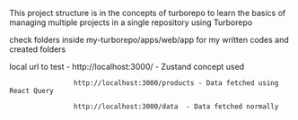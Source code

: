 This project structure is in the concepts of turborepo to learn the basics of managing multiple projects in a single repository using Turborepo


check folders inside my-turborepo/apps/web/app for my written codes and created folders


local url to test - http://localhost:3000/  - Zustand concept used

                    http://localhost:3000/products - Data fetched using React Query
                    
                    http://localhost:3000/data  - Data fetched normally
